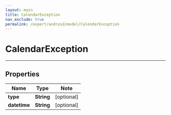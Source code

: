 ```yaml
---
layout: main
title: CalendarException
nav_exclude: true
permalink: /expert/android/model/CalendarException
---
```


# CalendarException

---

## Properties

Name | Type | Note
---- | ---- | ----
**type** | **String** | [optional] 
**datetime** | **String** | [optional] 

